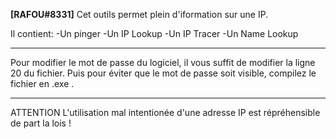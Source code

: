 ________________________________[RAFOU#8331]________________________________
Cet outils permet plein d'iformation sur une IP.

Il contient:
-Un pinger
-Un IP Lookup
-Un IP Tracer
-Un Name Lookup
_________________________________________________________________________
Pour modifier le mot de passe du logiciel, il vous suffit de 
modifier la ligne 20 du fichier. Puis pour éviter que le mot de 
passe soit visible, compilez le fichier en .exe .
_________________________________________________________________________
ATTENTION
L'utilisation mal intentionée d'une adresse IP est répréhensible de part la lois !
